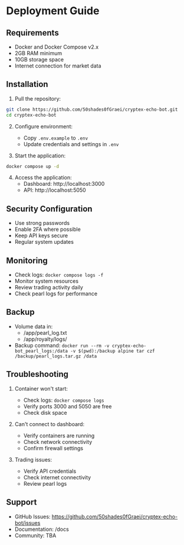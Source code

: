 # Deployment Guide

## Requirements
- Docker and Docker Compose v2.x
- 2GB RAM minimum
- 10GB storage space
- Internet connection for market data

## Installation

1. Pull the repository:
```bash
git clone https://github.com/50shades0fGraei/cryptex-echo-bot.git
cd cryptex-echo-bot
```

2. Configure environment:
   - Copy `.env.example` to `.env`
   - Update credentials and settings in `.env`

3. Start the application:
```bash
docker compose up -d
```

4. Access the application:
   - Dashboard: http://localhost:3000
   - API: http://localhost:5050

## Security Configuration
- Use strong passwords
- Enable 2FA where possible
- Keep API keys secure
- Regular system updates

## Monitoring
- Check logs: `docker compose logs -f`
- Monitor system resources
- Review trading activity daily
- Check pearl logs for performance

## Backup
- Volume data in:
  - /app/pearl_log.txt
  - /app/royalty/logs/
- Backup command: `docker run --rm -v cryptex-echo-bot_pearl_logs:/data -v $(pwd):/backup alpine tar czf /backup/pearl_logs.tar.gz /data`

## Troubleshooting
1. Container won't start:
   - Check logs: `docker compose logs`
   - Verify ports 3000 and 5050 are free
   - Check disk space

2. Can't connect to dashboard:
   - Verify containers are running
   - Check network connectivity
   - Confirm firewall settings

3. Trading issues:
   - Verify API credentials
   - Check internet connectivity
   - Review pearl logs

## Support
- GitHub Issues: https://github.com/50shades0fGraei/cryptex-echo-bot/issues
- Documentation: /docs
- Community: TBA